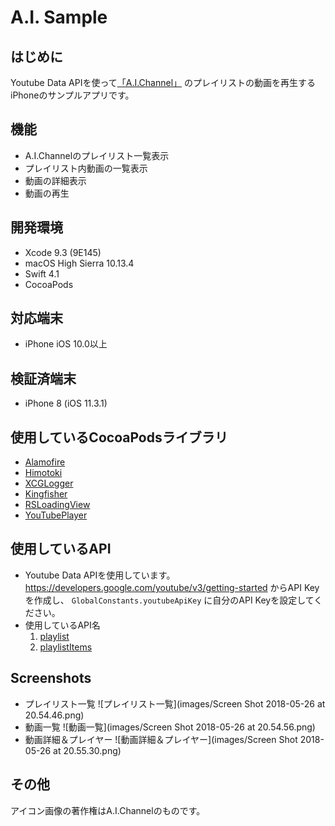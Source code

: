 A.I. Sample
==========================


はじめに
--------
Youtube Data APIを使って[「A.I.Channel」](https://www.youtube.com/channel/UC4YaOt1yT-ZeyB0OmxHgolA) のプレイリストの動画を再生するiPhoneのサンプルアプリです。

機能
--------

- A.I.Channelのプレイリスト一覧表示
- プレイリスト内動画の一覧表示
- 動画の詳細表示
- 動画の再生


開発環境
--------
- Xcode 9.3 (9E145)
- macOS High Sierra 10.13.4
- Swift 4.1
- CocoaPods

対応端末
--------
- iPhone iOS 10.0以上

検証済端末
--------
- iPhone 8 (iOS 11.3.1)


使用しているCocoaPodsライブラリ
------------------------------------
- [Alamofire](https://github.com/Alamofire/Alamofire)
- [Himotoki](https://github.com/ikesyo/Himotoki)
- [XCGLogger](https://github.com/DaveWoodCom/XCGLogger)
- [Kingfisher](https://github.com/onevcat/Kingfisher)
- [RSLoadingView](https://github.com/roytornado/RSLoadingView)
- [YouTubePlayer](https://github.com/gilesvangruisen/Swift-YouTube-Player)

使用しているAPI
------------------------------------

- Youtube Data APIを使用しています。https://developers.google.com/youtube/v3/getting-started からAPI Keyを作成し、 `GlobalConstants.youtubeApiKey` に自分のAPI Keyを設定してください。
- 使用しているAPI名
  1. [playlist](https://developers.google.com/youtube/v3/docs/playlists/list)
  1. [playlistItems](https://developers.google.com/youtube/v3/docs/playlistItems/list)


Screenshots
------------------------------------
- プレイリスト一覧
![プレイリスト一覧](images/Screen Shot 2018-05-26 at 20.54.46.png)
- 動画一覧
![動画一覧](images/Screen Shot 2018-05-26 at 20.54.56.png)
- 動画詳細＆プレイヤー
![動画詳細＆プレイヤー](images/Screen Shot 2018-05-26 at 20.55.30.png)

その他
----
アイコン画像の著作権はA.I.Channelのものです。
